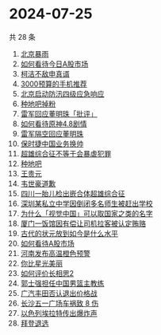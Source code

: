 # 2024-07-25

共 28 条

<!-- BEGIN ZHIHUSEARCH -->
<!-- 最后更新时间 Thu Jul 25 2024 21:05:57 GMT+0800 (China Standard Time) -->
1. [北京暴雨](https://www.zhihu.com/search?q=北京暴雨)
1. [如何看待今日A股市场](https://www.zhihu.com/search?q=如何看待今日A股市场)
1. [柯洁不敌申真谞](https://www.zhihu.com/search?q=柯洁不敌申真谞)
1. [3000预算的手机推荐](https://www.zhihu.com/search?q=3000预算的手机推荐)
1. [北京启动防汛四级应急响应](https://www.zhihu.com/search?q=北京启动防汛四级应急响应)
1. [种地吧掉粉](https://www.zhihu.com/search?q=种地吧掉粉)
1. [雷军回应董明珠「批评」](https://www.zhihu.com/search?q=雷军回应董明珠「批评」)
1. [如何看待原神4.8剧情](https://www.zhihu.com/search?q=如何看待原神4.8剧情)
1. [雷军隔空回应董明珠](https://www.zhihu.com/search?q=雷军隔空回应董明珠)
1. [保时捷中国业务换帅](https://www.zhihu.com/search?q=保时捷中国业务换帅)
1. [超雄综合征不等于会暴虐犯罪](https://www.zhihu.com/search?q=超雄综合征不等于会暴虐犯罪)
1. [种地吧](https://www.zhihu.com/search?q=种地吧)
1. [王贵元](https://www.zhihu.com/search?q=王贵元)
1. [韦世豪道歉](https://www.zhihu.com/search?q=韦世豪道歉)
1. [四川一胎儿检出嵌合体超雄综合征](https://www.zhihu.com/search?q=四川一胎儿检出嵌合体超雄综合征)
1. [深圳某私立中学因倒闭多名师生被赶出学校](https://www.zhihu.com/search?q=深圳某私立中学因倒闭多名师生被赶出学校)
1. [为什么「视觉中国」可以取国家之类的名字](https://www.zhihu.com/search?q=为什么「视觉中国」可以取国家之类的名字)
1. [厦门一饭馆因有偿让司机拉客被认定贿赂](https://www.zhihu.com/search?q=厦门一饭馆因有偿让司机拉客被认定贿赂)
1. [古代的状元放到如今是什么水平](https://www.zhihu.com/search?q=古代的状元放到如今是什么水平)
1. [如何看待A股市场](https://www.zhihu.com/search?q=如何看待A股市场)
1. [河南发布高温橙色预警](https://www.zhihu.com/search?q=河南发布高温橙色预警)
1. [你比星光美丽](https://www.zhihu.com/search?q=你比星光美丽)
1. [如何评价长相思2](https://www.zhihu.com/search?q=如何评价长相思2)
1. [郭士强担任中国男篮主教练](https://www.zhihu.com/search?q=郭士强担任中国男篮主教练)
1. [广汽丰田否认退出价格战](https://www.zhihu.com/search?q=广汽丰田否认退出价格战)
1. [长沙五一广场车祸致 8 伤](https://www.zhihu.com/search?q=长沙五一广场车祸致%208%20伤)
1. [以色列埃拉特传出爆炸声](https://www.zhihu.com/search?q=以色列埃拉特传出爆炸声)
1. [拜登退选](https://www.zhihu.com/search?q=拜登退选)
<!-- END ZHIHUSEARCH -->
